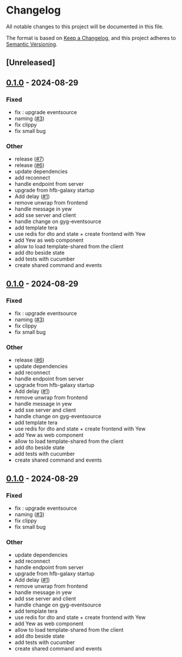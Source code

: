 # Changelog
All notable changes to this project will be documented in this file.

The format is based on [Keep a Changelog](https://keepachangelog.com/en/1.0.0/),
and this project adheres to [Semantic Versioning](https://semver.org/spec/v2.0.0.html).

## [Unreleased]

## [0.1.0](https://github.com/horfimbor/horfimbor-template/releases/tag/template-client-v0.1.0) - 2024-08-29

### Fixed
- fix : upgrade eventsource
- naming ([#3](https://github.com/horfimbor/horfimbor-template/pull/3))
- fix clippy
- fix small bug

### Other
- release ([#7](https://github.com/horfimbor/horfimbor-template/pull/7))
- release ([#6](https://github.com/horfimbor/horfimbor-template/pull/6))
- update dependencies
- add reconnect
- handle endpoint from server
- upgrade from hfb-galaxy startup
- Add delay ([#1](https://github.com/horfimbor/horfimbor-template/pull/1))
- remove unwrap from frontend
- handle message in yew
- add sse server and client
- handle change on gyg-eventsource
- add template tera
- use redis for dto and state + create frontend with Yew
- add Yew as web component
- allow to load template-shared from the client
- add dto beside state
- add tests with cucumber
- create shared command and events

## [0.1.0](https://github.com/horfimbor/horfimbor-template/releases/tag/template-client-v0.1.0) - 2024-08-29

### Fixed
- fix : upgrade eventsource
- naming ([#3](https://github.com/horfimbor/horfimbor-template/pull/3))
- fix clippy
- fix small bug

### Other
- release ([#6](https://github.com/horfimbor/horfimbor-template/pull/6))
- update dependencies
- add reconnect
- handle endpoint from server
- upgrade from hfb-galaxy startup
- Add delay ([#1](https://github.com/horfimbor/horfimbor-template/pull/1))
- remove unwrap from frontend
- handle message in yew
- add sse server and client
- handle change on gyg-eventsource
- add template tera
- use redis for dto and state + create frontend with Yew
- add Yew as web component
- allow to load template-shared from the client
- add dto beside state
- add tests with cucumber
- create shared command and events

## [0.1.0](https://github.com/horfimbor/horfimbor-template/releases/tag/template-client-v0.1.0) - 2024-08-29

### Fixed
- fix : upgrade eventsource
- naming ([#3](https://github.com/horfimbor/horfimbor-template/pull/3))
- fix clippy
- fix small bug

### Other
- update dependencies
- add reconnect
- handle endpoint from server
- upgrade from hfb-galaxy startup
- Add delay ([#1](https://github.com/horfimbor/horfimbor-template/pull/1))
- remove unwrap from frontend
- handle message in yew
- add sse server and client
- handle change on gyg-eventsource
- add template tera
- use redis for dto and state + create frontend with Yew
- add Yew as web component
- allow to load template-shared from the client
- add dto beside state
- add tests with cucumber
- create shared command and events

